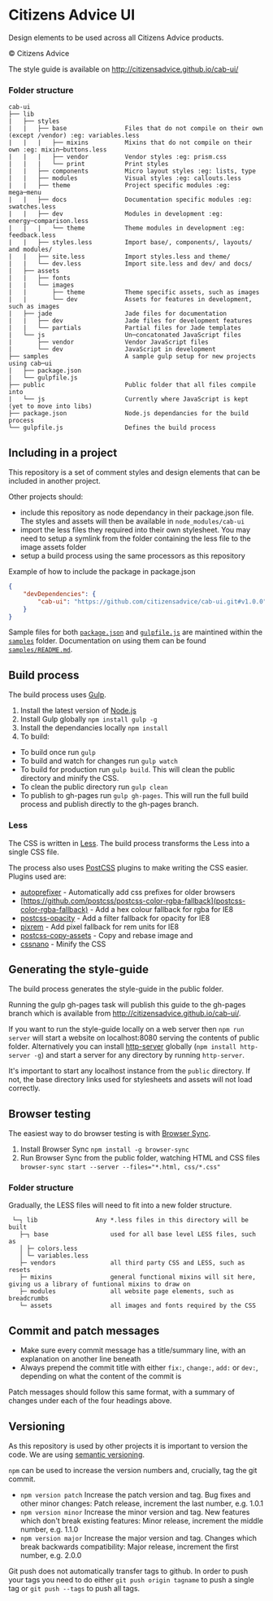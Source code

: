 # Citizens Advice UI

Design elements to be used across all Citizens Advice products.

© Citizens Advice

The style guide is available on http://citizensadvice.github.io/cab-ui/

### Folder structure

```
cab-ui
├── lib
|	├── styles
|	|	├── base                Files that do not compile on their own (except /vendor) :eg: variables.less
|	|	|	├── mixins          Mixins that do not compile on their own :eg: mixin─buttons.less
|	|	|	├── vendor          Vendor styles :eg: prism.css
|	|	|	└── print           Print styles
|	|	├── components          Micro layout styles :eg: lists, type
|	|	├── modules             Visual styles :eg: callouts.less
|	|	├── theme               Project specific modules :eg: mega─menu
|	|	├── docs                Documentation specific modules :eg: swatches.less
|	|	├── dev                 Modules in development :eg: energy─comparison.less
|	|	|	└── theme           Theme modules in development :eg: feedback.less
|	|	├── styles.less         Import base/, components/, layouts/ and modules/
|	|	├── site.less           Import styles.less and theme/
|	|	└── dev.less            Import site.less and dev/ and docs/
|	├── assets
|	|	├── fonts
|	|	└── images
|	|		├── theme           Theme specific assets, such as images
|	|		└── dev             Assets for features in development, such as images
|	├── jade                    Jade files for documentation
|	|	├── dev                 Jade files for development features
|	|	└── partials            Partial files for Jade templates
|	└── js                      Un─concatonated JavaScript files
|		├── vendor              Vendor JavaScript files
|		└── dev                 JavaScript in development
├── samples                     A sample gulp setup for new projects using cab─ui
|	├── package.json
|	└── gulpfile.js
├── public                      Public folder that all files compile into
|	└── js                      Currently where JavaScript is kept (yet to move into libs)
├── package.json                Node.js dependancies for the build process
└── gulpfile.js                 Defines the build process
```

## Including in a project

This repository is a set of comment styles and design elements that can be included in another project.

Other projects should:

* include this repository as node dependancy in their package.json file.  The styles and assets will then be available in `node_modules/cab-ui`
* import the less files they required into their own stylesheet.  You may need to setup a symlink from the folder containing the less file to the image assets folder
* setup a build process using the same processors as this repository

Example of how to include the package in package.json

```json
{
    "devDependencies": {
        "cab-ui": "https://github.com/citizensadvice/cab-ui.git#v1.0.0",
    }
}
```

Sample files for both [`package.json`](https://github.com/citizensadvice/cab-ui/blob/master/samples/package.json) and [`gulpfile.js`](https://github.com/citizensadvice/cab-ui/blob/master/samples/gulpfile.js) are maintined within the [`samples`](https://github.com/citizensadvice/cab-ui/tree/master/samples) folder. Documentation on using them can be found [`samples/README.md`](https://github.com/citizensadvice/cab-ui/tree/master/samples/README.md).

## Build process

The build process uses [Gulp](http://gulpjs.com/).

1. Install the latest version of [Node.js](https://nodejs.org/en/)
2. Install Gulp globally `npm install gulp -g`
3. Install the dependancies locally `npm install`
4. To build:
  * To build once run `gulp`
  * To build and watch for changes run `gulp watch`
  * To build for production run `gulp build`.  This will clean the public directory and minify the CSS.
  * To clean the public directory run `gulp clean`
  * To publish to gh-pages run `gulp gh-pages`.  This will run the full build process and publish directly to the gh-pages branch.

### Less

The CSS is written in [Less](http://lesscss.org/).  The build process transforms the Less into a single CSS file.

The process also uses [PostCSS](https://github.com/postcss/postcss) plugins to make writing the CSS easier.  Plugins used are:

* [autoprefixer](https://github.com/postcss/autoprefixer) - Automatically add css prefixes for older browsers
* [https://github.com/postcss/postcss-color-rgba-fallback](postcss-color-rgba-fallback) - Add a hex colour fallback for rgba for IE8
* [postcss-opacity](https://github.com/iamvdo/postcss-opacity) - Add a filter fallback for opacity for IE8
* [pixrem](https://github.com/robwierzbowski/node-pixrem) - Add pixel fallback for rem units for IE8
* [postcss-copy-assets](https://github.com/shutterstock/postcss-copy-assets) - Copy and rebase image and
* [cssnano](http://cssnano.co/) - Minify the CSS

## Generating the style-guide

The build process generates the style-guide in the public folder.

Running the gulp gh-pages task will publish this guide to the gh-pages branch which is available from http://citizensadvice.github.io/cab-ui/.

If you want to run the style-guide locally on a web server then `npm run server` will start a website on localhost:8080 serving the contents of public folder.  Alternatively you can install [http-server](https://www.npmjs.com/package/http-server) globally (`npm install http-server -g`) and start a server for any directory by running `http-server`.

It's important to start any localhost instance from the `public` directory. If not, the base directory links used for stylesheets and assets will not load correctly.

## Browser testing

The easiest way to do browser testing is with [Browser Sync](http://www.browsersync.io/).

1. Install Browser Sync `npm install -g browser-sync`
2. Run Browser Sync from the public folder, watching HTML and CSS files `browser-sync start --server --files="*.html, css/*.css"`

### Folder structure

Gradually, the LESS files will need to fit into a new folder structure.

	 └─┐ lib   				Any *.less files in this directory will be built
	   ├─┐ base 				used for all base level LESS files, such as
	   │ ├─ colors.less
	   │ └─ variables.less
	   ├─ vendors				all third party CSS and LESS, such as resets
	   ├─ mixins				general functional mixins will sit here, giving us a library of funtional mixins to draw on
	   ├─ modules				all website page elements, such as breadcrumbs
	   └─ assets				all images and fonts required by the CSS

## Commit and patch messages

* Make sure every commit message has a title/summary line, with an explanation on another line beneath
* Always prepend the commit title with either `fix:`, `change:`, `add:` or `dev:`, depending on what the content of the commit is

Patch messages should follow this same format, with a summary of changes under each of the four headings above.

## Versioning

As this repository is used by other projects it is important to version the code.  We are using [semantic versioning](http://semver.org/).

`npm` can be used to increase the version numbers and, crucially, tag the git commit.

* `npm version patch` Increase the patch version and tag. Bug fixes and other minor changes: Patch release, increment the last number, e.g. 1.0.1
* `npm version minor` Increase the minor version and tag. New features which don't break existing features: Minor release, increment the middle number, e.g. 1.1.0
* `npm version major` Increase the major version and tag. Changes which break backwards compatibility: Major release, increment the first number, e.g. 2.0.0

Git push does not automatically transfer tags to github.  In order to push your tags you need to do either `git push origin tagname` to push a single tag or `git push --tags` to push all tags.
